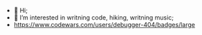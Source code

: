 - 👋 Hi;
- 👀 I’m interested in writning code, hiking, writning music;
- https://www.codewars.com/users/debugger-404/badges/large
